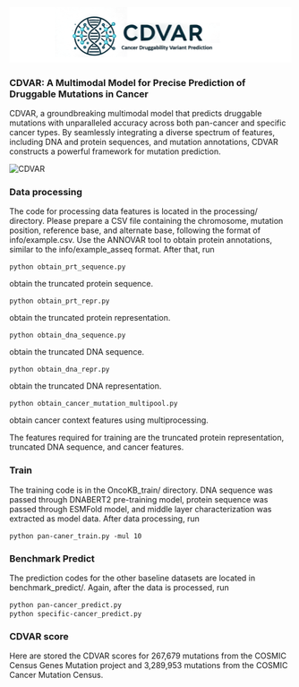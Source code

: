 ![logo](logo.png)
### CDVAR: A Multimodal Model for Precise Prediction of Druggable Mutations in Cancer

CDVAR, a groundbreaking multimodal model that predicts druggable mutations with unparalleled accuracy across both pan-cancer and specific cancer types. By seamlessly integrating a diverse spectrum of features, including DNA and protein sequences, and mutation annotations, CDVAR constructs a powerful framework for mutation prediction. 

![CDVAR](CDVAR.png)

### Data processing

The code for processing data features is located in the processing/ directory. Please prepare a CSV file containing the chromosome, mutation position, reference base, and alternate base, following the format of info/example.csv. Use the ANNOVAR tool to obtain protein annotations, similar to the info/example_asseq format. After that, run 
```
python obtain_prt_sequence.py
```
obtain the truncated protein sequence.

```
python obtain_prt_repr.py
```
obtain the truncated protein representation.
 
```
python obtain_dna_sequence.py
```
obtain the truncated DNA sequence.

```
python obtain_dna_repr.py
```
obtain the truncated DNA representation.

```
python obtain_cancer_mutation_multipool.py
```
obtain cancer context features using multiprocessing.

The features required for training are the truncated protein representation, truncated DNA sequence, and cancer features.

### Train

The training code is in the OncoKB_train/ directory. DNA sequence was passed through DNABERT2 pre-training model, protein sequence was passed through ESMFold model, and middle layer characterization was extracted as model data. After data processing, run

```
python pan-caner_train.py -mul 10
```

### Benchmark Predict

The prediction codes for the other baseline datasets are located in benchmark_predict/. Again, after the data is processed, run

```
python pan-cancer_predict.py
python specific-cancer_predict.py
```

### CDVAR score
Here are stored the CDVAR scores for 267,679 mutations from the COSMIC Census Genes Mutation project and 3,289,953 mutations from the COSMIC Cancer Mutation Census.


